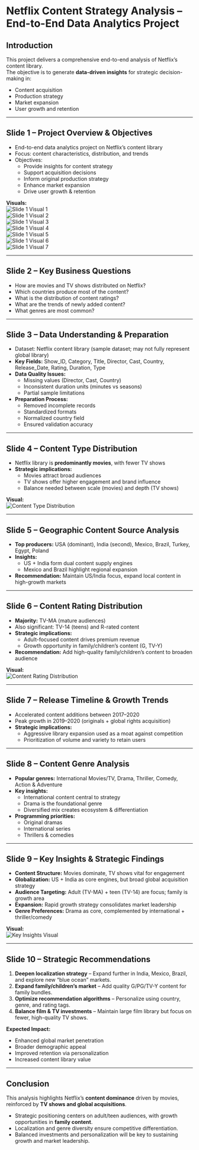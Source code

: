 # Netflix Content Strategy Analysis – End-to-End Data Analytics Project  

## Introduction  
This project delivers a comprehensive end-to-end analysis of Netflix’s content library.  
The objective is to generate **data-driven insights** for strategic decision-making in:  
- Content acquisition  
- Production strategy  
- Market expansion  
- User growth and retention  

---

## Slide 1 – Project Overview & Objectives  
- End-to-end data analytics project on Netflix’s content library  
- Focus: content characteristics, distribution, and trends  
- Objectives:  
  - Provide insights for content strategy  
  - Support acquisition decisions  
  - Inform original production strategy  
  - Enhance market expansion  
  - Drive user growth & retention  

**Visuals:**  
![Slide 1 Visual 1](sandbox:/mnt/data/netflix_ppt_images/slide1_img2.png)  
![Slide 1 Visual 2](sandbox:/mnt/data/netflix_ppt_images/slide1_img3.png)  
![Slide 1 Visual 3](sandbox:/mnt/data/netflix_ppt_images/slide1_img4.png)  
![Slide 1 Visual 4](sandbox:/mnt/data/netflix_ppt_images/slide1_img11.png)  
![Slide 1 Visual 5](sandbox:/mnt/data/netflix_ppt_images/slide1_img13.png)  
![Slide 1 Visual 6](sandbox:/mnt/data/netflix_ppt_images/slide1_img15.png)  
![Slide 1 Visual 7](sandbox:/mnt/data/netflix_ppt_images/slide1_img17.png)  

---

## Slide 2 – Key Business Questions  
- How are movies and TV shows distributed on Netflix?  
- Which countries produce most of the content?  
- What is the distribution of content ratings?  
- What are the trends of newly added content?  
- What genres are most common?  

---

## Slide 3 – Data Understanding & Preparation  
- Dataset: Netflix content library (sample dataset; may not fully represent global library)  
- **Key Fields:** Show_ID, Category, Title, Director, Cast, Country, Release_Date, Rating, Duration, Type  
- **Data Quality Issues:**  
  - Missing values (Director, Cast, Country)  
  - Inconsistent duration units (minutes vs seasons)  
  - Partial sample limitations  
- **Preparation Process:**  
  - Removed incomplete records  
  - Standardized formats  
  - Normalized country field  
  - Ensured validation accuracy  

---

## Slide 4 – Content Type Distribution  
- Netflix library is **predominantly movies**, with fewer TV shows  
- **Strategic implications:**  
  - Movies attract broad audiences  
  - TV shows offer higher engagement and brand influence  
  - Balance needed between scale (movies) and depth (TV shows)  

**Visual:**  
![Content Type Distribution](sandbox:/mnt/data/netflix_ppt_images/slide4_img7.png)  

---

## Slide 5 – Geographic Content Source Analysis  
- **Top producers:** USA (dominant), India (second), Mexico, Brazil, Turkey, Egypt, Poland  
- **Insights:**  
  - US + India form dual content supply engines  
  - Mexico and Brazil highlight regional expansion  
- **Recommendation:** Maintain US/India focus, expand local content in high-growth markets  

---

## Slide 6 – Content Rating Distribution  
- **Majority:** TV-MA (mature audiences)  
- Also significant: TV-14 (teens) and R-rated content  
- **Strategic implications:**  
  - Adult-focused content drives premium revenue  
  - Growth opportunity in family/children’s content (G, TV-Y)  
- **Recommendation:** Add high-quality family/children’s content to broaden audience  

**Visual:**  
![Content Rating Distribution](sandbox:/mnt/data/netflix_ppt_images/slide9_img13.png)  

---

## Slide 7 – Release Timeline & Growth Trends  
- Accelerated content additions between 2017–2020  
- Peak growth in 2019–2020 (originals + global rights acquisition)  
- **Strategic implications:**  
  - Aggressive library expansion used as a moat against competition  
  - Prioritization of volume and variety to retain users  

---

## Slide 8 – Content Genre Analysis  
- **Popular genres:** International Movies/TV, Drama, Thriller, Comedy, Action & Adventure  
- **Key insights:**  
  - International content central to strategy  
  - Drama is the foundational genre  
  - Diversified mix creates ecosystem & differentiation  
- **Programming priorities:**  
  - Original dramas  
  - International series  
  - Thrillers & comedies  

---

## Slide 9 – Key Insights & Strategic Findings  
- **Content Structure:** Movies dominate, TV shows vital for engagement  
- **Globalization:** US + India as core engines, but broad global acquisition strategy  
- **Audience Targeting:** Adult (TV-MA) + teen (TV-14) are focus; family is growth area  
- **Expansion:** Rapid growth strategy consolidates market leadership  
- **Genre Preferences:** Drama as core, complemented by international + thriller/comedy  

**Visual:**  
![Key Insights Visual](sandbox:/mnt/data/netflix_ppt_images/slide9_img13.png)  

---

## Slide 10 – Strategic Recommendations  
1. **Deepen localization strategy** – Expand further in India, Mexico, Brazil, and explore new “blue ocean” markets.  
2. **Expand family/children’s market** – Add quality G/PG/TV-Y content for family bundles.  
3. **Optimize recommendation algorithms** – Personalize using country, genre, and rating tags.  
4. **Balance film & TV investments** – Maintain large film library but focus on fewer, high-quality TV shows.  

**Expected Impact:**  
- Enhanced global market penetration  
- Broader demographic appeal  
- Improved retention via personalization  
- Increased content library value  

---

## Conclusion  
This analysis highlights Netflix’s **content dominance** driven by movies, reinforced by **TV shows and global acquisitions**.  
- Strategic positioning centers on adult/teen audiences, with growth opportunities in **family content**.  
- Localization and genre diversity ensure competitive differentiation.  
- Balanced investments and personalization will be key to sustaining growth and market leadership.  
  
